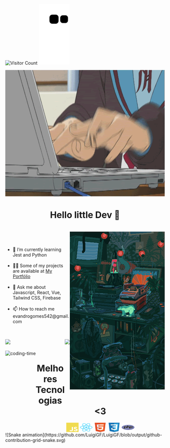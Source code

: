![Visitor Count](https://profile-counter.glitch.me/{EGAMER26}/count.svg)
![snake gif](https://github.com/EGAMER26/EGAMER26/blob/output/github-contribution-grid-snake.svg)




   <div>
      <div>
         <img src="anime.gif" alt="anime" width="100%" height="400">
          <div>
          <h1 align="center">Hello little Dev 👋</h1>
             <br>
          <img align="right" src="collAnime.gif" alt="anime" width="300" height="500"> 
             <br>
             <br>
              <ul >
                  <li>🌱 I’m currently learning Jest and Python</li>
                    <br>
                  <li>👨‍💻 Some of my projects are available at <a href="https://p-inky.vercel.app/">My Portfólio</a></li>
                    <br> 
                 <li>💬 Ask me about Javascript, React, Vue, Tailwind CSS, Firebase</li>
                    <br> 
                 <li>📫 How to reach me evandrogomes542@gmail.com</li>
              </ul>
             <div>
              <br>
              <br>
              <img  height="180em" src="https://github-readme-stats.vercel.app/api?username=EGAMER26&show_icons=true&theme=great-gatsby&include_all_commits=true&count_private=true"/>
              <img align="right" height="180em" src="https://github-readme-stats.vercel.app/api/top-langs/?username=EGAMER26&layout=compact&langs_count=16&theme=great-gatsby"/>
            </div>
          </div>
           </div>
   
   <div  align="center"> 
  <div style="display: inline_block"><br>
    <img align="left" height="250" alt="coding-time" src="code.gif">
    <h1 align="center">Melhores Tecnologias <3</h1>
    <img align="center" height="30" width="40" alt="js-icon"  src="https://raw.githubusercontent.com/devicons/devicon/master/icons/javascript/javascript-plain.svg">
    <img align="center" height="30" width="40" alt="react-icon" src="https://raw.githubusercontent.com/devicons/devicon/master/icons/react/react-original.svg">
    <img align="center" height="30" width="40" alt="html-icon" src="https://raw.githubusercontent.com/devicons/devicon/master/icons/html5/html5-original.svg">
    <img align="center" height="30" width="40" alt="css-icon" src="https://raw.githubusercontent.com/devicons/devicon/master/icons/css3/css3-original.svg">
    <img align="center" height="30" width="40" alt="c-icon" src="https://raw.githubusercontent.com/devicons/devicon/master/icons/php/php-original.svg">
    
   </div>
   </div>
![Snake animation](https://github.com/LuigiGF/LuigiGF/blob/output/github-contribution-grid-snake.svg)


                                                                 


<!--
**EGAMER26/EGAMER26** is a ✨ _special_ ✨ repository because its `README.md` (this file) appears on your GitHub profile.

Here are some ideas to get you started:

- 🔭 I’m currently working on ...
- 🌱 I’m currently learning ...
- 👯 I’m looking to collaborate on ...
- 🤔 I’m looking for help with ...
- 💬 Ask me about ...
- 📫 How to reach me: ...
- 😄 Pronouns: ...
- ⚡ Fun fact: ...
-->
